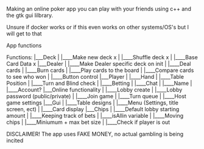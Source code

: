 Making an online poker app you can play with your friends using c++ and the gtk gui lilbrary.

Unsure if docker works or if this even works on other systems/OS's but I will get to that

App functions

Functions:
|___Deck
|     |____Make new deck x
|     |____Shuffle deck x
|     |____Base Card Data x
|___Dealer
|     |____Make Dealer specific deck on init
|     |____Deal cards
|     |____Burn cards
|     |____Play cards to the board
|     |____Compare cards to see who won
|     |____Button control
|___Player
|     |____Hand
|     |____Table Position
|     |____Turn and Blind check
|     |____Betting
|     |____Chat
|     |____Name
|     |____Account?
|___Online functionality
|     |____Lobby create
|     |____Lobby password (public/private)
|     |____Join game
|     |____Turn queue
|     |____Host game settings
|___Gui
|     |____Table designs
|     |____Menu (Settings, title screen, ect)
|     |____Card display
|___Chips
|     |____Default lobby starting amount
|     |____Keeping track of bets
|     |____isAllin variable
|     |____Moving chips
|     |____Miniumum + max bet size
|     |____Check if player is out



DISCLAIMER!
  The app uses FAKE MONEY, no actual gambling is being incited